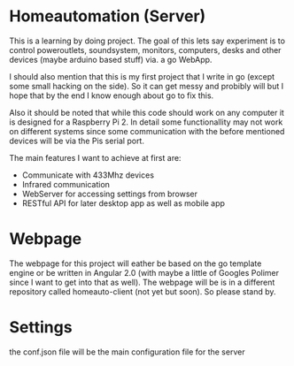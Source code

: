 # Homeautomation (Server)

This is a learning by doing project. The goal of this lets say experiment is to control poweroutlets, soundsystem, monitors, computers, desks and other devices (maybe arduino based stuff) via. a go WebApp.

I should also mention that this is my first project that I write in go (except some small hacking on the side).
So it can get messy and probibly will but I hope that by the end I know enough about go to fix this.

Also it should be noted that while this code should work on any computer it is designed for a Raspberry Pi 2. In detail some functionallity may not work on different systems since some communication with the before mentioned devices will be via the Pis serial port. 

The main features I want to achieve at first are:

- Communicate with 433Mhz devices
- Infrared communication
- WebServer for accessing settings from browser
- RESTful API for later desktop app as well as mobile app

# Webpage 
The webpage for this project will eather be based on the go template engine
or be written in Angular 2.0 (with maybe a little of Googles Polimer since I want to get into that as well).
The webpage will be is in a different repository called homeauto-client (not yet but soon). So please stand by.

# Settings
the conf.json file will be the main configuration file for the server
